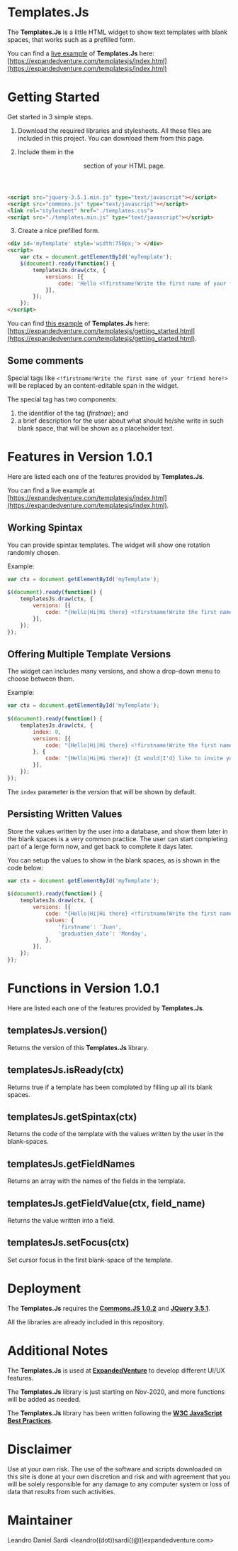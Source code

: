 # Templates.Js
The **Templates.Js** is a little HTML widget to show text templates with blank spaces, that works such as a prefilled form.

You can find a [live example](https://expandedventure.com/templatesjs/index.html) of **Templates.Js** here: [https://expandedventure.com/templatesjs/index.html](https://expandedventure.com/templatesjs/index.html)


# Getting Started
Get started in 3 simple steps.

1. Download the required libraries and stylesheets.
All these files are included in this project. You can download them from this page.

2. Include them in the <header> section of your HTML page.

```html
<script src="jquery-3.5.1.min.js" type="text/javascript"></script>
<script src="commons.js" type="text/javascript"></script>
<link rel="stylesheet" href="./templates.css">
<script src="./templates.min.js" type="text/javascript"></script>
```

3. Create a nice prefilled form.

```html
<div id='myTemplate' style='width:750px;'> </div>
<script>
	var ctx = document.getElementById('myTemplate');
	$(document).ready(function() {
		templatesJs.draw(ctx, {
			versions: [{
				code: 'Hello <!firstname!Write the first name of your friend here!> and I would like to invite you to my graduation, next <!graduation_date!Write the date of your graduation here!>. See you there!',
			}],
		});
	});
</script>
```

You can find [this example](https://expandedventure.com/templatesjs/getting_started.html) of **Templates.Js** here: [https://expandedventure.com/templatesjs/getting_started.html](https://expandedventure.com/templatesjs/getting_started.html).

## Some comments

Special tags like `<!firstname!Write the first name of your friend here!>` will be replaced by an content-editable span in the widget.

The special tag has two components:
1. the identifier of the tag (*firstnae*); and
2. a brief description for the user about what should he/she write in such blank space, that will be shown as a placeholder text.

# Features in Version 1.0.1
Here are listed each one of the features provided by **Templates.Js**.

You can find a live example at [https://expandedventure.com/templatesjs/index.html](https://expandedventure.com/templatesjs/index.html).

## Working Spintax 
You can provide spintax templates. The widget will show one rotation randomly chosen.

Example:

```javascript
var ctx = document.getElementById('myTemplate');
			
$(document).ready(function() {
	templatesJs.draw(ctx, {
		versions: [{
			code: "{Hello|Hi|Hi there} <!firstname!Write the first name of your friend here!> and {I would|I'd} like to invite you to my graduation, next <!graduation_date!Write the date of your graduation here!>. See you there!",
		}],
	});
});
```

## Offering Multiple Template Versions
The widget can includes many versions, and show a drop-down menu to choose between them.

Example:

```javascript
var ctx = document.getElementById('myTemplate');
			
$(document).ready(function() {
	templatesJs.draw(ctx, {
		index: 0,
		versions: [{
			code: "{Hello|Hi|Hi there} <!firstname!Write the first name of your friend here!> and {I would|I'd} like to invite you to my graduation, next <!graduation_date!Write the date of your graduation here!>. See you there!",
		}, {
			code: "{Hello|Hi|Hi there}! {I would|I'd} like to invite you to my graduation <!firstname!Write the first name of your friend here!>. It will be next <!graduation_date!Write the date of your graduation here!>. See you there!",
		}],
	});
});
```

The `index` parameter is the version that will be shown by default.

## Persisting Written Values
Store the values written by the user into a database, and show them later in the blank spaces is a very common practice.
The user can start completing part of a lerge form now, and get back to complete it days later.

You can setup the values to show in the blank spaces, as is shown in the code below:

```javascript
var ctx = document.getElementById('myTemplate');
			
$(document).ready(function() {
	templatesJs.draw(ctx, {
		versions: [{
			code: "{Hello|Hi|Hi there} <!firstname!Write the first name of your friend here!> and {I would|I'd} like to invite you to my graduation, next <!graduation_date!Write the date of your graduation here!>. See you there!",
			values: {
				'firstname': 'Juan',
				'graduation_date': 'Monday',
			},
		}],
	});
});
```

# Functions in Version 1.0.1
Here are listed each one of the features provided by **Templates.Js**.

## templatesJs.version()
Returns the version of this **Templates.Js** library.

## templatesJs.isReady(ctx)
Returns true if a template has been complated by filling up all its blank spaces.

## templatesJs.getSpintax(ctx)
Returns the code of the template with the values written by the user in the blank-spaces.

## templatesJs.getFieldNames
Returns an array with the names of the fields in the template.

## templatesJs.getFieldValue(ctx, field_name)
Returns the value written into a field.

## templatesJs.setFocus(ctx)
Set cursor focus in the first blank-space of the template.

# Deployment 
The **Templates.Js** requires the [**Commons.JS 1.0.2**](https://github.com/leandrosardi/commonsjs/) and [**JQuery 3.5.1**](https://jquery.com/download/).

All the libraries are already included in this repository.

# Additional Notes
The **Templates.Js** is used at [**ExpandedVenture**](https://expandedventure.com/expandedventure) to develop different UI/UX features.

The **Templates.Js** library is just starting on Nov-2020, and more functions will be added as needed.

The **Templates.Js** library has been written following the [**W3C JavaScript Best Practices**](https://www.w3.org/community/webed/wiki/JavaScript_best_practices).

# Disclaimer
Use at your own risk. The use of the software and scripts downloaded on this site is done at your own discretion and risk and with agreement that you will be solely responsible for any damage to any computer system or loss of data that results from such activities.

# Maintainer
Leandro Daniel Sardi <leandro((dot))sardi((@))expandedventure.com>